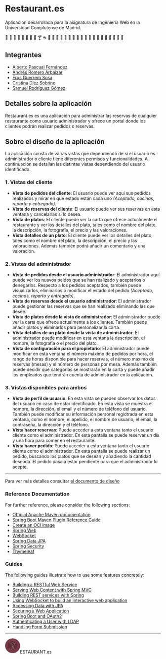 
# Restaurant.es 


Aplicación desarrollada para la asignatura de Ingeniería Web en la Universidad Complutense de Madrid.

:hamburger: :apple: :beers: :cookie: :spaghetti: :bread: :egg: :tomato: :cocktail: :coffee: :cake: :grapes: :ramen: :doughnut: :meat_on_bone: :pineapple: :fork_and_knife: :tea: :strawberry: :ice_cream: :stew: :cherries: :corn: :pizza: :poultry_leg: :pear: :dango: :curry: :honey_pot:
## Integrantes
- [Alberto Pascual Fernández](https://github.com/AlPasc04)
- [Andrés Romero Arbáizar](https://github.com/AndresRomero01)                   
- [Eros Guerrero Sosa](https://github.com/erosguerrero)
- [Cristina Díez Sobrino](https://github.com/crisselene)
- [Samuel Rodríguez Gómez](https://github.com/SaMuelete01)

## Detalles sobre la aplicación
Restaurant.es es una aplicación para administrar las reservas de cualquier restaurante como usuario administrador y ofrece un portal donde los clientes podrán realizar pedidos o reservas.

## Sobre el diseño de la aplicación
La aplicación consta de varias vistas que dependiendo de si el usuario es administrador o cliente tiene diferentes permisos y funcionalidades. A continuación se detallan las distintas vistas dependiendo del usuario identificado.

### 1. Vistas del cliente
- **Vista de pedidos del cliente**: El usuario puede ver aquí sus pedidos realizados y mirar en qué estado están cada uno *(Aceptado, cocinas, reparto y entregado)*. 
- **Vista de reservas del cliente**: El usuario puede ver sus reservas en esta ventana y cancelarlas si lo desea. 
- **Vista de platos**: El cliente puede ver la carta que ofrece actualmente el restaurante y ver los detalles del plato, tales como el nombre del plato, la descripción, la fotografía, el precio y las valoraciones.
- **Vista detalles de un plato**: El cliente puede ver los detalles del plato, tales como el nombre del plato, la descripción, el precio y las valoraciones. Además también podrá añadir un comentario y una valoración.

### 2. Vistas del administrador
- **Vista de pedidos desde el usuario administrador**: El administrador aquí puede ver los nuevos peidos que se han realizado y aceptarlos o denegarlos. Respecto a los pedidos aceptados, también puede visualizarlos, eliminarlos o modificar el estado del pedido *(Aceptado, cocinas, reparto y entregado)*.
- **Vista de reservas desde el usuario administrador**: El administrador puede gestionar las reservas que se han realizado eliminando las que desee.
- **Vista de platos desde la vista de administrador**: El administrador puede ver la carta que ofrece actualmente a los clientes. También puede añadir platos y eliminarlos para personalizar la carta.
- **Vista detalles de un plato desde la vista de administrador**: El administrador puede modificar en esta ventana la descripción, el nombre, la fotografía o el precio del plato.
- **Vista de configuración para el propietario**: El administrador puede modificar en esta ventana el número máximo de pedidos por hora, el rango de horas disponible para hacer reservas, el número máximo de reservas (mesas) y el número de personas por mesa. Además también puede decidir que categorías se mostrarán en la carta y puede añadir los empleados que tendrán cuenta de administrador en la aplicación.

### 3. Vistas disponibles para ambos
- **Vista de perfil de usuario**: En esta  vista se pueden observar los datos del usuario en caso de estar identificado. En esta vista se muestra el nombre, la dirección, el email y el número de teléfono del usuario. También puede modificar su información personal regidtrada en esta ventana, como el nombre, el apellido, el nombre de usuario, el email, la contraseña, la dirección y el teléfono.
- **Vista hacer reservas**: Puede acceder a esta ventana tanto el usuario cliente como el administrador. En esta pantalla se puede reservar un día y una hora para comer en el restaurante.
- **Vista hacer pedido**: Puede acceder a esta ventana tanto el usuario cliente como el administrador. En esta pantalla se puede realizar un pedido, buscando los platos que se desean y añadiendo la cantidad deseada. El pedido pasa a estar pendiente para que el administrador lo acepte.

---------------------------------------------------------------------------
Para ver más detalles consultar [el documento de diseño](https://docs.google.com/document/d/1iVk3umk8pwtbZNK6Pcu2w0QPkd7d9rRnA66oTugvYqo/edit?usp=sharing)



### Reference Documentation
For further reference, please consider the following sections:

* [Official Apache Maven documentation](https://maven.apache.org/guides/index.html)
* [Spring Boot Maven Plugin Reference Guide](https://docs.spring.io/spring-boot/docs/2.6.3/maven-plugin/reference/html/)
* [Create an OCI image](https://docs.spring.io/spring-boot/docs/2.6.3/maven-plugin/reference/html/#build-image)
* [Spring Web](https://docs.spring.io/spring-boot/docs/2.6.3/reference/htmlsingle/#boot-features-developing-web-applications)
* [WebSocket](https://docs.spring.io/spring-boot/docs/2.6.3/reference/htmlsingle/#boot-features-websockets)
* [Spring Data JPA](https://docs.spring.io/spring-boot/docs/2.6.3/reference/htmlsingle/#boot-features-jpa-and-spring-data)
* [Spring Security](https://docs.spring.io/spring-boot/docs/2.6.3/reference/htmlsingle/#boot-features-security)
* [Thymeleaf](https://docs.spring.io/spring-boot/docs/2.6.3/reference/htmlsingle/#boot-features-spring-mvc-template-engines)

### Guides
The following guides illustrate how to use some features concretely:

* [Building a RESTful Web Service](https://spring.io/guides/gs/rest-service/)
* [Serving Web Content with Spring MVC](https://spring.io/guides/gs/serving-web-content/)
* [Building REST services with Spring](https://spring.io/guides/tutorials/bookmarks/)
* [Using WebSocket to build an interactive web application](https://spring.io/guides/gs/messaging-stomp-websocket/)
* [Accessing Data with JPA](https://spring.io/guides/gs/accessing-data-jpa/)
* [Securing a Web Application](https://spring.io/guides/gs/securing-web/)
* [Spring Boot and OAuth2](https://spring.io/guides/tutorials/spring-boot-oauth2/)
* [Authenticating a User with LDAP](https://spring.io/guides/gs/authenticating-ldap/)
* [Handling Form Submission](https://spring.io/guides/gs/handling-form-submission/)
-------------------------------------------------------
<img src="https://github.com/crisselene/iw/blob/main/src/main/resources/static/img/logo.png" width="48">ESTAURANT.es 
